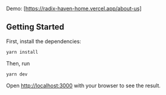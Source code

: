 Demo: [https://radix-haven-home.vercel.app/about-us]

## Getting Started

First, install the dependencies:

```bash
yarn install
```

Then, run

```bash
yarn dev
```

Open [http://localhost:3000](http://localhost:3000) with your browser to see the result.
